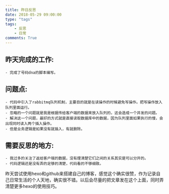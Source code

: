 ```yaml
---
title: 昨日反思
date: 2018-05-29 09:00:00
type: "tags"
tags:
    - 反思
    - 日常
comments: True
---
```

## 昨天完成的工作:
    - 完成了号码dna的脚本编写。

## 问题点:
    - 代码中引入了rabbitmq队列机制，主要目的就是在读操作的时候避免写操作。把写操作放入队列里面运行。
    - 忽略的一个问题就是我是根据传给客户端的数据来放入队列的，这会造成一个并发的问题。
    - 解决这一个问题，最好的方式就是直接读取数据库中的数据，因为队列里面如果执行的慢，会出现同时读入两个插入操作。
    - 但是业务逻辑是如果没有就插入，有就删除。
<!--more-->
## 需要反思的地方:
    - 我过多的关注了返给客户端的数据，没有理清楚它们之间的关系其实是可以分开的。
    - 代码逻辑还是没有弄的足够的清楚，代码看的不够细致。
昨天尝试使用hexo和github来搭建自己的博客，感觉这个确实很赞，作为记录自己日常生活的个人天地，确实很不错。以后会尽量的把文章发在这个上面，同时弄清楚更多hexo的使用技巧。

